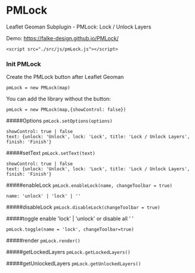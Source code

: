 # PMLock
Leaflet Geoman Subplugin - PMLock: Lock / Unlock Layers

Demo: https://falke-design.github.io/PMLock/

`<script src="./src/js/pmLock.js"></script>`


### Init PMLock
Create the PMLock button after Leaflet Geoman

`pmLock = new PMLock(map)`

You can add the library without the button:

`pmLock = new PMLock(map,{showControl: false})`


#####Options
`pmLock.setOptions(options)`
```
showControl: true | false
text: {unlock: 'Unlock', lock: 'Lock', title: 'Lock / Unlock Layers',  finish: 'Finish'}
```

#####setText
`pmLock.setText(text)`
```
showControl: true | false
text: {unlock: 'Unlock', lock: 'Lock', title: 'Lock / Unlock Layers',  finish: 'Finish'}
```

#####enableLock
`pmLock.enableLock(name, changeToolbar = true)`
```
name: 'unlock' | 'lock' | '' 
```

#####disableLock
`pmLock.disableLock(changeToolbar = true)`

#####toggle
enable 'lock' | 'unlock' or disable all ' '

`pmLock.toggle(name = 'lock', changeToolbar=true)`

#####render
`pmLock.render()`

#####getLockedLayers
`pmLock.getLockedLayers()`

#####getUnlockedLayers
`pmLock.getUnlockedLayers()`


